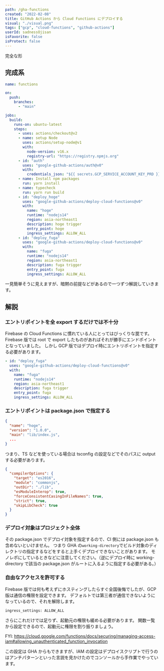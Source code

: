 ```yaml
---
path: /gha-functions
created: "2022-02-08"
title: GitHub Actions から Cloud Functions にデプロイする
visual: "./visual.png"
tags: ["gcp", "cloud-functions", "github-actions"]
userId: sadnessOjisan
isFavorite: false
isProtect: false
---
```


完全な形

## 完成系

```yaml
name: functions

on:
  push:
    branches:
      - "main"

jobs:
  build:
    runs-on: ubuntu-latest
    steps:
      - uses: actions/checkout@v2
      - name: setup Node
        uses: actions/setup-node@v1
        with:
          node-version: v16.x
          registry-url: "https://registry.npmjs.org"
      - id: "auth"
        uses: "google-github-actions/auth@v0"
        with:
          credentials_json: "${{ secrets.GCP_SERVICE_ACCOUNT_KEY_PRD }}"
      - name: Install npm packages
        run: yarn install
      - name: typecheck
        run: yarn run build
      - id: "deploy_hoge"
        uses: "google-github-actions/deploy-cloud-functions@v0"
        with:
          name: "hoge"
          runtime: "nodejs14"
          region: asia-northeast1
          description: hoge trigger
          entry_point: hoge
          ingress_settings: ALLOW_ALL
      - id: "deploy_fuga"
        uses: "google-github-actions/deploy-cloud-functions@v0"
        with:
          name: "fuga"
          runtime: "nodejs14"
          region: asia-northeast1
          description: fuga trigger
          entry_point: fuga
          ingress_settings: ALLOW_ALL
```

一見簡単そうに見えますが、暗黙の前提などがあるので一つずつ解説していきます。

## 解説

### エントリポイントを全 export するだけでは不十分

Firebase の Cloud Functions に慣れている人にとってはびっくりな罠です。
Firebase 版では root で export したものがあればそれが勝手にエンドポイントとなっていました。
しかし GCP 版ではデプロイ時にエントリポイントを指定する必要があります。

```yaml
- id: "deploy_fuga"
  uses: "google-github-actions/deploy-cloud-functions@v0"
  with:
    name: "fuga"
    runtime: "nodejs14"
    region: asia-northeast1
    description: fuga trigger
    entry_point: fuga
    ingress_settings: ALLOW_ALL
```

### エントリポイントは package.json で指定する

```json
{
  "name": "hoge",
  "version": "1.0.0",
  "main": "lib/index.js",
  ...
}
```

つまり、TS などを使っている場合は tsconfig の設定などでそのパスに output する必要があります。

```json
{
  "compilerOptions": {
    "target": "es2016",
    "module": "commonjs",
    "outDir": "./lib",
    "esModuleInterop": true,
    "forceConsistentCasingInFileNames": true,
    "strict": true,
    "skipLibCheck": true
  }
}
```

### デプロイ対象はプロジェクト全体

その package.json でデプロイ対象を指定するので、CI 側には package.json も含めないといけません。
つまり GHA の`working-directory`でビルド対象のディレクトリの指定するなどをすると上手くデプロイできないことがあります。
モノレポにしているときなどに注意してください。（逆にデプロイ時に working-directory で該当の package.json がルートに入るように指定する必要がある。）

### 自由なアクセスを許可する

Firebase 版では何も考えずにホスティングしたらすぐ全国後悔でしたが、GCP 版は通信の権限を設定できます。
デフォルトでは第三者が通信できないようになっているので、それを解除します。

```
ingress_settings: ALLOW_ALL
```

さらにこれだけでは足りず、起動元の権限も緩める必要があります。
関数一覧から設定できるので、起動元に権限を割り振りましょう。

FYI: <https://cloud.google.com/functions/docs/securing/managing-access-iam#allowing_unauthenticated_function_invocation>

この設定は GHA からもできますが、IAM の設定はデプロイスクリプトで行うのはアンチパターンといった言説を見かけたのでコンソールから手作業でやっています。
